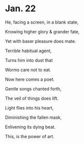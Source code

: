 # Jan. 22

He, facing a screen, in a blank state,

Knowing higher glory & grander fate,

Yet with baser pleasure does mate.



Terrible habitual agent,

Turns him into dust that

Worms care not to eat.



Now here comes a poet.

Gentle songs chanted forth,

The veil of things does lift.



Light flies into his heart,

Diminishing the fallen mask,

Enlivening its dying beat.



This, is the power of art.













